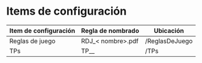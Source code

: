 # Items de configuración

| Item de configuración | Regla de nombrado | Ubicación |
| --------------------- | ----------------- | -------------------------------------------------------- |
| Reglas de juego | RDJ_< nombre>.pdf|/ReglasDeJuego|
| TPs | TP_<numero>_<titulo>|/TPs|


